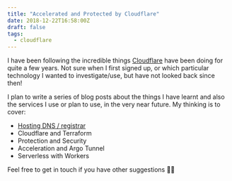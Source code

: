 ```yaml
---
title: "Accelerated and Protected by Cloudflare"
date: 2018-12-22T16:58:00Z
draft: false
tags: 
  - cloudflare
---
```

I have been following the incredible things [Cloudflare](https://www.cloudflare.com) have been doing for quite a few years. Not sure when I first signed up, or which particular technology I wanted to investigate/use, but have not looked back since then!

I plan to write a series of blog posts about the things I have learnt and also the services I use or plan to use, in the very near future. My thinking is to cover:

* [Hosting DNS / registrar](../cloudflare-dns-hosting-and-registrar)
* Cloudflare and Terraform
* Protection and Security
* Acceleration and Argo Tunnel
* Serverless with Workers

Feel free to get in touch if you have other suggestions 👌🏻